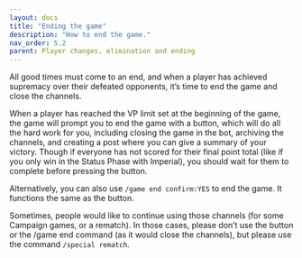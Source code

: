 ```yaml
---
layout: docs
title: "Ending the game"
description: "How to end the game."
nav_order: 5.2
parent: Player changes, elimination and ending
---
```


All good times must come to an end, and when a player has achieved supremacy over their defeated opponents, it’s time to end the game and close the channels.

When a player has reached the VP limit set at the beginning of the game, the game will prompt you to end the game with a button, which will do all the hard work for you, including closing the game in the bot, archiving the channels, and creating a post where you can give a summary of your victory. Though if everyone has not scored for their final point total (like if you only win in the Status Phase with Imperial), you should wait for them to complete before pressing the button.

Alternatively, you can also use `/game end confirm:YES` to end the game. It functions the same as the button.

Sometimes, people would like to continue using those channels (for some Campaign games, or a rematch). In those cases, please don’t use the button or the /game end command (as it would close the channels), but please use the command `/special rematch`.
